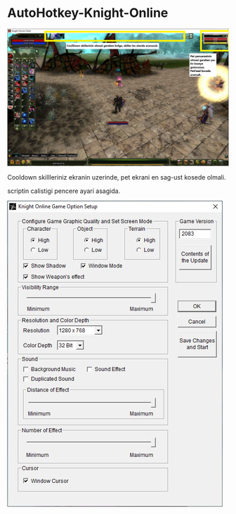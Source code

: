 # AutoHotkey-Knight-Online

![alt text](https://github.com/pirik3/AutoHotkey-Knight-Online/blob/main/Capture.png?raw=true)

Cooldown skillleriniz ekranin uzerinde, pet ekrani en sag-ust kosede olmali.

scriptin calistigi pencere ayari asagida.

![alt text](https://github.com/pirik3/AutoHotkey-Knight-Online/blob/main/KO_pencere_ayar.JPG?raw=true)
